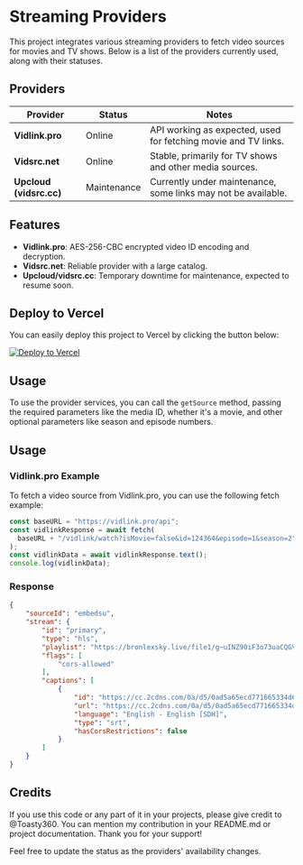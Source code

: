 # Streaming Providers

This project integrates various streaming providers to fetch video sources for movies and TV shows. Below is a list of the providers currently used, along with their statuses.

## Providers

| Provider       | Status    | Notes                                                      |
|----------------|-----------|------------------------------------------------------------|
| **Vidlink.pro** | Online    | API working as expected, used for fetching movie and TV links. |
| **Vidsrc.net**  | Online    | Stable, primarily for TV shows and other media sources.    |
| **Upcloud (vidsrc.cc)** | Maintenance | Currently under maintenance, some links may not be available. |

## Features

- **Vidlink.pro**: AES-256-CBC encrypted video ID encoding and decryption.
- **Vidsrc.net**: Reliable provider with a large catalog.
- **Upcloud/vidsrc.cc**: Temporary downtime for maintenance, expected to resume soon.

## Deploy to Vercel

You can easily deploy this project to Vercel by clicking the button below:

[![Deploy to Vercel](https://vercel.com/button)](https://vercel.com/import/project?template=https://github.com/Toasty360/vidsrc/)

## Usage

To use the provider services, you can call the `getSource` method, passing the required parameters like the media ID, whether it's a movie, and other optional parameters like season and episode numbers.

## Usage

### Vidlink.pro Example
To fetch a video source from Vidlink.pro, you can use the following fetch example:
```typescript
const baseURL = "https://vidlink.pro/api";
const vidlinkResponse = await fetch(
  baseURL + "/vidlink/watch?isMovie=false&id=124364&episode=1&season=2"
);
const vidlinkData = await vidlinkResponse.text(); 
console.log(vidlinkData);
```
### Response
```json
{
    "sourceId": "embedsu",
    "stream": {
        "id": "primary",
        "type": "hls",
        "playlist": "https://bronlexsky.live/file1/g~uINZ90iF3o73uaCQGVNOPw1auLmjOK4H~FBw0HvtkBBnPoIjkhuw+51arcviAfXG1pTpyqv52In3VtB5Jiosc+mFuMqrRnRzq6Py1rT+mfkyFh~XLhMWoGO8V1bfApopjhFpOdPV~yqupCpkwTFeCn4q5+IvH7x3gh8v4SZ+0=/cGxheWxpc3QubTN1OA==-m3u8",
        "flags": [
            "cors-allowed"
        ],
        "captions": [
            {
                "id": "https://cc.2cdns.com/0a/d5/0ad5a65ecd771665334d6626746e7b0a/eng-2.vtt",
                "url": "https://cc.2cdns.com/0a/d5/0ad5a65ecd771665334d6626746e7b0a/eng-2.vtt",
                "language": "English - English [SDH]",
                "type": "srt",
                "hasCorsRestrictions": false
            }
        ]
    }
}
```
## Credits
If you use this code or any part of it in your projects, please give credit to @Toasty360. You can mention my contribution in your README.md or project documentation. Thank you for your support!

Feel free to update the status as the providers' availability changes.
